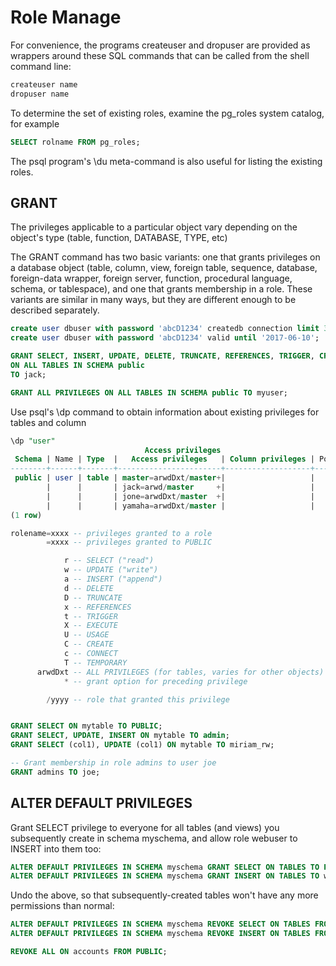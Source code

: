 
# Role Manage

For convenience, the programs createuser and dropuser are provided as wrappers around these SQL commands that can be called from the shell command line:

```sql
createuser name
dropuser name
```

To determine the set of existing roles, examine the pg_roles system catalog, for example
```sql
SELECT rolname FROM pg_roles;
```

The psql program's \du meta-command is also useful for listing the existing roles.



## GRANT

The privileges applicable to a particular object vary depending on the object's type (table, function, DATABASE, TYPE, etc)

The GRANT command has two basic variants: one that grants privileges on a database object (table, column, view, foreign table, sequence, database, foreign-data wrapper, foreign server, function, procedural language, schema, or tablespace), and one that grants membership in a role. These variants are similar in many ways, but they are different enough to be described separately.


```sql
create user dbuser with password 'abcD1234' createdb connection limit 30;
create user dbuser with password 'abcD1234' valid until '2017-06-10';

GRANT SELECT, INSERT, UPDATE, DELETE, TRUNCATE, REFERENCES, TRIGGER, CREATE, CONNECT, TEMPORARY, EXECUTE, USAGE
ON ALL TABLES IN SCHEMA public 
TO jack;

GRANT ALL PRIVILEGES ON ALL TABLES IN SCHEMA public TO myuser;


```

Use psql's \dp command to obtain information about existing privileges for tables and column

```sql
\dp "user"
                              Access privileges
 Schema | Name | Type  |   Access privileges   | Column privileges | Policies
--------+------+-------+-----------------------+-------------------+----------
 public | user | table | master=arwdDxt/master+|                   |
        |      |       | jack=arwd/master     +|                   |
        |      |       | jone=arwdDxt/master  +|                   |
        |      |       | yamaha=arwdDxt/master |                   |
(1 row)

rolename=xxxx -- privileges granted to a role
        =xxxx -- privileges granted to PUBLIC

            r -- SELECT ("read")
            w -- UPDATE ("write")
            a -- INSERT ("append")
            d -- DELETE
            D -- TRUNCATE
            x -- REFERENCES
            t -- TRIGGER
            X -- EXECUTE
            U -- USAGE
            C -- CREATE
            c -- CONNECT
            T -- TEMPORARY
      arwdDxt -- ALL PRIVILEGES (for tables, varies for other objects)
            * -- grant option for preceding privilege

        /yyyy -- role that granted this privilege


GRANT SELECT ON mytable TO PUBLIC;
GRANT SELECT, UPDATE, INSERT ON mytable TO admin;
GRANT SELECT (col1), UPDATE (col1) ON mytable TO miriam_rw;

-- Grant membership in role admins to user joe
GRANT admins TO joe;

```


## ALTER DEFAULT PRIVILEGES

Grant SELECT privilege to everyone for all tables (and views) you subsequently create in schema myschema, and allow role webuser to INSERT into them too:

```sql
ALTER DEFAULT PRIVILEGES IN SCHEMA myschema GRANT SELECT ON TABLES TO PUBLIC;
ALTER DEFAULT PRIVILEGES IN SCHEMA myschema GRANT INSERT ON TABLES TO webuser;

```

Undo the above, so that subsequently-created tables won't have any more permissions than normal:

```sql
ALTER DEFAULT PRIVILEGES IN SCHEMA myschema REVOKE SELECT ON TABLES FROM PUBLIC;
ALTER DEFAULT PRIVILEGES IN SCHEMA myschema REVOKE INSERT ON TABLES FROM webuser;

REVOKE ALL ON accounts FROM PUBLIC;

```





